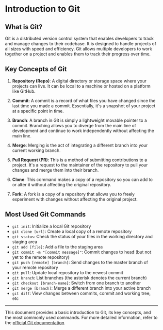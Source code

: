 # Introduction to Git

## What is Git?

Git is a distributed version control system that enables developers to track and manage changes to their codebase. It is designed to handle projects of all sizes with speed and efficiency. Git allows multiple developers to work together on a project and enables them to track their progress over time.

## Key Concepts of Git

1. **Repository (Repo)**: A digital directory or storage space where your projects can live. It can be local to a machine or hosted on a platform like GitHub.

2. **Commit**: A commit is a record of what files you have changed since the last time you made a commit. Essentially, it's a snapshot of your project at a specific point in time.

3. **Branch**: A branch in Git is simply a lightweight movable pointer to a commit. Branching allows you to diverge from the main line of development and continue to work independently without affecting the main line.

4. **Merge**: Merging is the act of integrating a different branch into your current working branch.

5. **Pull Request (PR)**: This is a method of submitting contributions to a project. It's a request to the maintainer of the repository to pull your changes and merge them into their branch.

6. **Clone**: This command makes a copy of a repository so you can add to or alter it without affecting the original repository.

7. **Fork**: A fork is a copy of a repository that allows you to freely experiment with changes without affecting the original project.

## Most Used Git Commands

- `git init`: Initialize a local Git repository
- `git clone [url]`: Create a local copy of a remote repository
- `git status`: Check the status of your files in the working directory and staging area
- `git add [file]`: Add a file to the staging area
- `git commit -m "[commit message]"`: Commit changes to head (but not yet to the remote repository)
- `git push [remote] [branch]`: Send changes to the master branch of your remote repository
- `git pull`: Update local repository to the newest commit
- `git branch`: List branches (the asterisk denotes the current branch)
- `git checkout [branch-name]`: Switch from one branch to another
- `git merge [branch]`: Merge a different branch into your active branch
- `git diff`: View changes between commits, commit and working tree, etc

---

This document provides a basic introduction to Git, its key concepts, and the most commonly used commands. For more detailed information, refer to the [official Git documentation](https://git-scm.com/doc).
